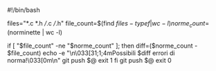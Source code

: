 #!/bin/bash

files="*.c *.h */*.c */*.h"
file_count=$(find $files -type f | wc -l)
norme_count=$(norminette | wc -l)

if [ "$file_count" -ne "$norme_count" ]; then
    diff=($norme_count - $file_count)
    echo -e "\n\033[31;1;4mPossibili $diff errori di norma!\033[0m\n"
    git push $@
    exit 1
fi
    git push $@	
exit 0
